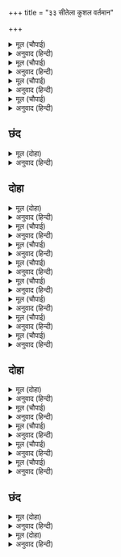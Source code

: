 +++
title = "३३ सीतेला कुशल वर्तमान"

+++


<details><summary>मूल (चौपाई)</summary>

पुनि प्रभु बोलि लियउ हनुमाना।  
लंका जाहु कहेउ भगवाना॥  
समाचार जानकिहि सुनावहु।  
तासु कुसल लै तुम्ह चलि आवहु॥
</details>

<details><summary>अनुवाद (हिन्दी)</summary>

नंतर प्रभूंनी हनुमानाला बोलावले. भगवंत म्हणाले, ‘तू लंकेत जा. जानकीला सर्व सांग आणि तिची खुशाली घेऊन ये.’॥ १॥
</details>

<details><summary>मूल (चौपाई)</summary>

तब हनुमंत नगर महुँ आए।  
सुनि निसिचरी निसाचर धाए॥  
बहु प्रकार तिन्ह पूजा कीन्ही।  
जनकसुता देखाइ पुनि दीन्ही॥
</details>

<details><summary>अनुवाद (हिन्दी)</summary>

मग हनुमान नगरात आला. हे ऐकून राक्षस व राक्षसी त्याचा सत्कार करण्यासाठी धावल्या. त्यांनी अनेक प्रकारे हनुमानाचे स्वागत करुन जानकी कुठे आहे, ते दाखविले.॥ २॥
</details>

<details><summary>मूल (चौपाई)</summary>

दूरिहि ते प्रनाम कपि कीन्हा।  
रघुपति दूत जानकीं चीन्हा॥  
कहहु तात प्रभु कृपानिकेता।  
कुसल अनुज कपि सेन समेता॥
</details>

<details><summary>अनुवाद (हिन्दी)</summary>

हनुमानाने सीतेला दुरूनच प्रणाम केला. जानकीने त्याला ओळखले की, हा तोच श्रीरामचंद्रांचा दूत आहे आणि विचारले की, ‘वत्सा! कृपेचे धाम माझे प्रभू हे लक्ष्मण व वानरांच्या सेनेसह सुखरूप आहेत ना?’॥ ३॥
</details>

<details><summary>मूल (चौपाई)</summary>

सब बिधि कुसल कोसलाधीसा।  
मातु समर जीत्यो दससीसा॥  
अबिचल राजु बिभीषन पायो।  
सुनि कपि बचन हरष उर छायो॥
</details>

<details><summary>अनुवाद (हिन्दी)</summary>

हनुमानाने सांगितले की, ‘हे माते, कोसलपती श्रीराम पूर्णपणे सुखरूप आहेत. त्यांनी युद्धात रावणाला जिंकले आहे आणि बिभीषणाला कायमचे राज्य दिले आहे.’ हनुमानाचे बोलणे ऐकून सीतेच्या मनाला हर्ष झाला.॥ ४॥
</details>

## छंद


<details><summary>मूल (दोहा)</summary>

अति हरष मन तन पुलक लोचन सजल कह पुनि पुनि रमा।  
का देउँ तोहि त्रैलोक महुँ कपि किमपि नहिं बानी समा॥  
सुनु मातु मैं पायो अखिल जग राजु आजु न संसयं।  
रन जीति रिपुदल बंधु जुत पस्यामि राममनामयं॥
</details>

<details><summary>अनुवाद (हिन्दी)</summary>

जानकीच्या हृदयात अत्यंत आनंद झाला.तिचे शरीर पुलकित झाले आणि नेत्रांमध्ये आनंदाश्रू आले. ती वारंवार म्हणत होती की, ‘हे हनुमाना, मी तुला काय देऊ? या वार्तेसारखे तिन्ही लोकात इतर काहीच आनंददायक नाही.’ हनुमान म्हणाला, ‘हे माते, ऐक. मी आज खरोखर सर्व जगाचे राज्य मिळविले आहे. कारण रणामध्ये शत्रुसेनेला जिंकूनही लक्ष्मण व श्रीरामांना निर्विकार रूपात मी पहात आहे.’
</details>

## दोहा


<details><summary>मूल (दोहा)</summary>

सुनु सुत सदगुन सकल तव हृदयँ बसहुँ हनुमंत।  
सानुकूल कोसलपति रहहुँ समेत अनंत॥ १०७॥
</details>

<details><summary>अनुवाद (हिन्दी)</summary>

जानकी म्हणाली, ‘हे पुत्रा. ऐक. सर्व सद्गुण तुझ्या हृदयात वसोत. आणि हे हनुमाना, लक्ष्मणासह कोसलपती प्रभू तुझ्यावर सदा प्रसन्न राहोत.॥ १०७॥
</details>

<details><summary>मूल (चौपाई)</summary>

अब सोइ जतन करहु तुम्ह ताता।  
देखौं नयन स्याम मृदु गाता॥  
तब हनुमान राम पहिं जाई।  
जनकसुता कै कुसल सुनाई॥
</details>

<details><summary>अनुवाद (हिन्दी)</summary>

हे वत्सा, आता मी या डोळ्यांनी प्रभूंच्या कोमल शरीराचे दर्शन करू शकेन, असा उपाय कर.’ तेव्हा हनुमानाने श्रीरामांजवळ जाऊन जानकीच्या खुशालीची वार्ता सांगितली.॥ १॥
</details>

<details><summary>मूल (चौपाई)</summary>

सुनि संदेसु भानुकुलभूषन।  
बोलि लिए जुबराज बिभीषन॥  
मारुतसुत के संग सिधावहु।  
सादर जनकसुतहि लै आवहु॥
</details>

<details><summary>अनुवाद (हिन्दी)</summary>

सूर्यकुलभूषण श्रीरामांनी वार्ता ऐकल्यावर युवराज अंगद व बिभीषण यांना बोलावून सांगितले की, ‘हनुमानाला बरोबर घेऊन जा आणि सीतेला आदराने घेऊन या.’॥ २॥
</details>

<details><summary>मूल (चौपाई)</summary>

तुरतहिं सकल गए जहँ सीता।  
सेवहिं सब निसिचरीं बिनीता॥  
बेगि बिभीषन तिन्हहि सिखायो।  
तिन्ह बहु बिधि मज्जन करवायो॥
</details>

<details><summary>अनुवाद (हिन्दी)</summary>

ते त्वरित सीतेकडे गेले. सर्व राक्षसी अत्यंत नम्रतेने सीतेची सेवा करीत होत्या. बिभीषणाने त्वरित त्यांना समजावून सांगितले. तेव्हा त्यांनी अनेक प्रकारे सीतेला स्नान घातले.॥ ३॥
</details>

<details><summary>मूल (चौपाई)</summary>

बहु प्रकार भूषन पहिराए।  
सिबिका रुचिर साजि पुनि ल्याए॥  
ता पर हरषि चढ़ी बैदेही।  
सुमिरि राम सुखधाम सनेही॥
</details>

<details><summary>अनुवाद (हिन्दी)</summary>

अनेक प्रकारचे दागिने घातले व मग एक सुंदर पालखी सजवून तिला ते घेऊन आले. सीता प्रसन्न होऊन सुखाचे धाम असलेल्या प्रियतम श्रीरामांचे स्मरण करीत मोठॺा हर्षाने पालखीत बसली.॥ ४॥
</details>

<details><summary>मूल (चौपाई)</summary>

बेतपानि रच्छक चहु पासा।  
चले सकल मन परम हुलासा॥  
देखन भालु कीस सब आए।  
रच्छक कोपि निवारन धाए॥
</details>

<details><summary>अनुवाद (हिन्दी)</summary>

चारी बाजूंना हातांत छडी घेऊन रक्षक निघाले. सर्वांच्या मनात परम उल्हास होता. सर्व अस्वले व वानर दर्शन घेण्यासाठी आले, तेव्हा रक्षक रागावून सर्वांना रोखण्यासाठी धावले.॥ ५॥
</details>

<details><summary>मूल (चौपाई)</summary>

कह रघुबीर कहा मम मानहु।  
सीतहि सखा पयादें आनहु॥  
देखहुँ कपि जननी की नाईं।  
बिहसि कहा रघुनाथ गोसाईं॥
</details>

<details><summary>अनुवाद (हिन्दी)</summary>

श्रीरघुनाथ हसत म्हणाले, ‘हे मित्रा, माझे सांगणे ऐक आणि सीतेला पायी चालत घेऊन ये. त्यामुळे वानर तिला मातेप्रमाणे पाहू शकतील.’॥ ६॥
</details>

<details><summary>मूल (चौपाई)</summary>

सुनि प्रभु बचन भालु कपि हरषे।  
नभ ते सुरन्ह सुमन बहु बरषे॥  
सीता प्रथम अनल महुँ राखी।  
प्रगट कीन्हि चह अंतर साखी॥
</details>

<details><summary>अनुवाद (हिन्दी)</summary>

प्रभूंचे वचन ऐकून अस्वले व वानर यांना आनंद झाला. आकाशातून देवांनी फुले उधळली. सीतेचे खरे स्वरूप पूर्वी अग्नीत ठेवले होते. आता अंतर्यामी भगवंत ते स्वरूप प्रकट करू इच्छित होते.॥ ७॥
</details>

## दोहा


<details><summary>मूल (दोहा)</summary>

तेहि कारन करुनानिधि कहे कछुक दुर्बाद।  
सुनत जातुधानीं सब लागीं करै बिषाद॥ १०८॥
</details>

<details><summary>अनुवाद (हिन्दी)</summary>

त्यासाठी करुणेचे भांडार असलेले श्रीराम लीलेसाठी काही कठोर बोलले. ते ऐकून सर्व राक्षसींना वाईट वाटले.॥ १०८॥
</details>

<details><summary>मूल (चौपाई)</summary>

प्रभु के बचन सीस धरि सीता।  
बोली मन क्रम बचन पुनीता॥  
लछिमन होहु धरम के नेगी।  
पावक प्रगट करहु तुम्ह बेगी॥
</details>

<details><summary>अनुवाद (हिन्दी)</summary>

प्रभूंचे बोलणे शिरोधार्य मानून कायावाचामनाने पवित्र असलेली सीता म्हणाली, ‘हे लक्ष्मणा, तू मला धर्मासाठी साहाय्य कर आणि त्वरित अग्नी तयार कर.’॥ १॥
</details>

<details><summary>मूल (चौपाई)</summary>

सुनि लछिमन सीता कै बानी।  
बिरह बिबेक धरम निति सानी॥  
लोचन सजल जोरि कर दोऊ।  
प्रभु सन कछु कहि सकत न ओऊ॥
</details>

<details><summary>अनुवाद (हिन्दी)</summary>

सीतेचे विरह, विवेक, धर्म आणि नीतीने परिपूर्ण बोलणे ऐकून लक्ष्मणाच्या डोळ्यांत पाणी आले. तो दोन्ही हात जोडून उभा राहिला. तोसुद्धा प्रभूंना काही बोलू शकत नव्हता.॥ २॥
</details>

<details><summary>मूल (चौपाई)</summary>

देखि राम रुख लछिमन धाए।  
पावक प्रगटि काठ बहु लाए॥  
पावक प्रबल देखि बैदेही।  
हृदयँ हरष नहिं भय कछु तेही॥
</details>

<details><summary>अनुवाद (हिन्दी)</summary>

मग श्रीरामांचा रोख पाहून लक्ष्मणाने ताबडतोब बरीचशी लाकडे आणून आग पेटवली. आग भडकल्याचे पाहून जानकीच्या मनात आनंद झाला. तिला कसलीही भीती वाटली नाही.॥ ३॥
</details>

<details><summary>मूल (चौपाई)</summary>

जौं मन बच क्रम मम उर माहीं।  
तजि रघुबीर आन गति नाहीं॥  
तौ कृसानु सब कै गति जाना।  
मो कहुँ होउ श्रीखंड समाना॥
</details>

<details><summary>अनुवाद (हिन्दी)</summary>

सीतेने लीला करायची म्हणून म्हटले, ‘जर कायावाचामनाने माझ्या हृदयात श्रीरघुनाथांना सोडून दुसऱ्या कुणाचाही विचार आला नसेल, तर सर्वांचे मनोगत जाणणारे अग्निदेव माझेही मनोगत जाणून माझ्यासाठी चंदनासमान शीतल होवोत.॥ ४॥
</details>

## छंद


<details><summary>मूल (दोहा)</summary>

श्रीखंड सम पावक प्रबेस कियो सुमिरि प्रभु मैथिली।  
जय कोसलेस महेस बंदित चरन रति अति निर्मली॥  
प्रतिबिंब अरु लौकिक कलंक प्रचंड पावक महुँ जरे।  
प्रभु चरित काहुँ न लखे नभ सुर सिद्ध मुनि देखहिं खरे॥ १॥
</details>

<details><summary>अनुवाद (हिन्दी)</summary>

प्रभू श्रीरामांचे स्मरण करून आणि ज्यांच्या चरणांचे वंदन महादेव करतात, तसेच ज्यांच्यावर सीतेचे अत्यंत शुद्ध प्रेम आहे, त्या कोसलपतींचा जयजयकार करीत जानकीने चंदनाप्रमाणे शीतल झालेल्या अग्नीमध्ये प्रवेश केला. सीतेच्या प्रतिबिंबाने बिंबरूप चितेत प्रवेश केला आणि तिचा लौकिक कलंक प्रचंड अग्नीत जळून गेला. प्रभूंची ही लीला कुणाला समजू शकली नाही. देव, सिद्ध आणि मुनी हे सर्व आकाशात उभे राहून पहात होते.॥ १॥
</details>

<details><summary>मूल (दोहा)</summary>

धरि रूप पावक पानि गहि श्री सत्य श्रुति जग बिदित जो।  
जिमि छीरसागर इंदिरा रामहि समर्पी आनि सो॥  
सो राम बाम बिभाग राजति रुचिर अति सोभा भली।  
नव नील नीरज निकट मानहुँ कनक पंकज की कली॥ २॥
</details>

<details><summary>अनुवाद (हिन्दी)</summary>

तेव्हा अग्नीने शरीर धारण करून वेदांमध्ये व जगामध्ये प्रसिद्ध असलेल्या खऱ्या सीतेचा हात धरून तिला श्रीरामांना समर्पित केले. ज्याप्रमाणे क्षीरसागराने भगवान विष्णूंना लक्ष्मी समर्पित केली होती. सीता श्रीरामांच्या डाव्या भागी विराजमान झाली. तेव्हा त्यांची शोभा अनुपम होती, जणू नव्या उमललेल्या निळ्या कमळाजवळ सोनेरी कमळाची कळी शोभून दिसत होती.॥ २॥
</details>
